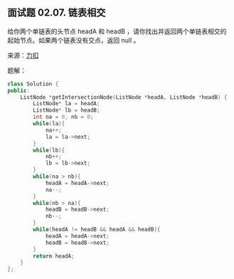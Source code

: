 ## 面试题 02.07. 链表相交
给你两个单链表的头节点 headA 和 headB ，请你找出并返回两个单链表相交的起始节点。如果两个链表没有交点，返回 null 。

来源：[力扣](https://leetcode-cn.com/problems/intersection-of-two-linked-lists-lcci/)

题解：
```C++
class Solution {
public:
    ListNode *getIntersectionNode(ListNode *headA, ListNode *headB) {
        ListNode* la = headA;
        ListNode* lb = headB;
        int na = 0, nb = 0;
        while(la){
            na++;
            la = la->next;
        }
        while(lb){
            nb++;
            lb = lb->next;
        }
        while(na > nb){
            headA = headA->next;
            na--;
        }
        while(nb > na){
            headB = headB->next;
            nb--;
        }
        while(headA != headB && headA && headB){
            headA = headA->next;
            headB = headB->next;
        }
        return headA;
    }
};
```
